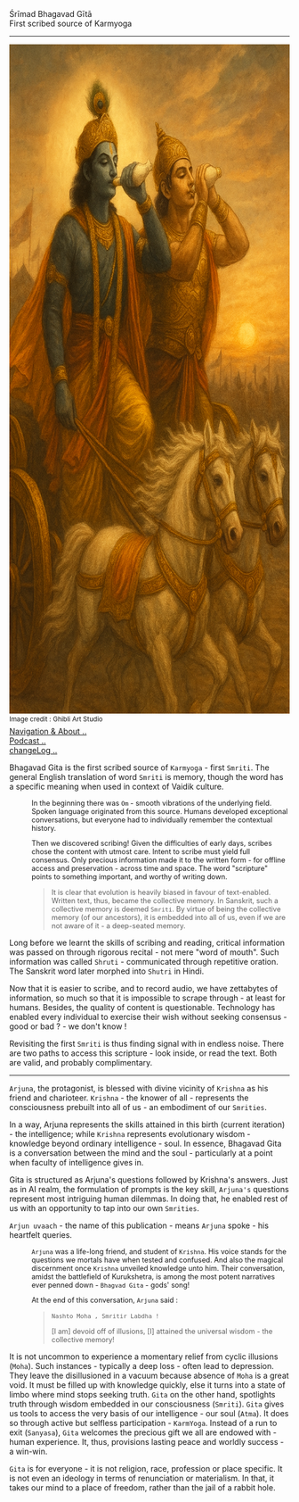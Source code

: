 
<div class="cover-huge">Śrīmad Bhagavad Gītā</div>

<div class="centered"> First scribed source of Karmyoga</div>

----

<div class="centered">
    <img src="./conkshells.png" alt="Viraat Roop" class="responsive"
    width = "1600"
    height = "1200" />
    
</div>

<div class="cover-small"><sup>Image credit : Ghibli Art Studio</sup></div>

<div class="cover-small">
  <div class="centered">
      <a href="./how.md">Navigation & About .. </a>
  </div>
</div>

<div class="cover-small">
  <div class="centered">
      <a href="./bg00.md">Podcast .. </a>
  </div>
</div>

<div class="cover-small">
  <div class="centered">
      <a href="./changeLog.md">changeLog .. </a>
  </div>
</div>

Bhagavad Gita is the first scribed source of `Karmyoga` - first `Smriti`. The general English translation of word  `Smriti` is memory, though the word has a specific meaning when used in context of Vaidik culture. 

<div style="padding-left:40px;font-size:0.9em;"> 

In the beginning there was `Om` - smooth vibrations of the underlying field. Spoken language originated from this source. Humans developed exceptional conversations, but everyone had to individually remember the contextual history.

Then we discovered scribing!  Given the difficulties of early days, scribes chose the content with utmost care. Intent to scribe must yield full consensus. Only precious information made it to the written form - for offline access and preservation - across time and space. The word "scripture" points to something important, and worthy of writing down.

> It is clear that evolution is heavily biased in favour of text-enabled. Written text, thus, became the collective memory. In Sanskrit, such a collective memory is deemed `Smriti`. By virtue of being the collective memory (of our ancestors), it is embedded into all of us, even if we are not aware of it - a deep-seated memory.

</div>

Long before we learnt the skills of scribing and reading, critical information was passed on through rigorous recital - not mere "word of mouth". Such information was called `Shruti` - communicated through repetitive oration. The Sanskrit word later morphed into `Shutri` in Hindi.

Now that it is easier to scribe, and to record audio, we have zettabytes  of information, so much so that it is impossible to scrape through - at least for humans. Besides, the quality of content is questionable. Technology has enabled every individual to exercise their wish without seeking consensus - good or bad ? - we don't know ! 

Revisiting the first `Smriti` is thus finding signal with in endless noise. There are two paths to access this scripture - look inside, or read the text. Both are valid, and probably complimentary.

---

`Arjuna`, the protagonist, is blessed with divine vicinity of `Krishna` as his friend and charioteer.  `Krishna` - the knower of all - represents the consciousness prebuilt into all of us - an embodiment of our `Smrities`. 

In a way, Arjuna represents the skills attained in this birth (current iteration) - the intelligence;  while `Krishna` represents evolutionary wisdom - knowledge beyond ordinary intelligence - soul. In essence, Bhagavad Gita is a conversation between the mind and the soul - particularly at a point when faculty of intelligence gives in. 

Gita is structured as Arjuna's questions followed by Krishna's answers. Just as in AI realm, the formulation of prompts is the key skill, `Arjuna's` questions represent most intriguing human dilemmas. In doing that, he enabled rest of us with an opportunity to tap into our own `Smrities`.

`Arjun uvaach` - the name of this publication - means `Arjuna` spoke - his heartfelt queries.

<div style="padding-left:40px;font-size:0.9em;"> 

`Arjuna` was a life-long friend, and student of `Krishna`. His voice stands for the questions we mortals have when tested and confused. And also the magical discernment once `Krishna` unveiled knowledge unto him. Their conversation, amidst the battlefield of Kurukshetra, is among the most potent narratives ever penned down - `Bhagvad Gita` - gods' song!

At the end of this conversation, `Arjuna` said :

> `Nashto Moha , Smritir Labdha !`
>
> [I am] devoid off of illusions, [I] attained the universal wisdom - the collective memory!

</div>

It is not uncommon to experience a momentary relief from cyclic illusions (`Moha`). Such instances - typically a deep loss - often lead to depression. They leave the disillusioned in a vacuum because absence of `Moha` is a great void. It must be filled up with knowledge quickly, else it turns into a state of limbo where mind stops seeking truth. `Gita` on the other hand, spotlights truth through wisdom embedded in our consciousness (`Smriti`). `Gita` gives us tools to access the very basis of our intelligence - our soul (`Atma`). It does so through active but selfless participation - `KarmYoga`. Instead of a run to exit (`Sanyasa`), `Gita` welcomes the precious gift we all are endowed with - human experience. It, thus, provisions lasting peace and worldly success - a win-win.


`Gita` is for everyone - it is not religion, race, profession or place specific. It is not even an ideology in terms of renunciation or materialism. In that, it takes our mind to a place of freedom, rather than the jail of a rabbit hole.



